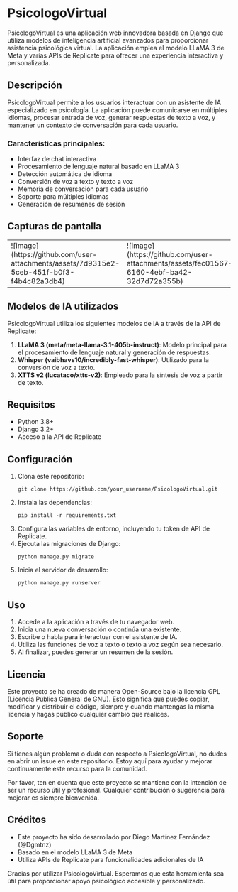 # PsicologoVirtual

PsicologoVirtual es una aplicación web innovadora basada en Django que utiliza modelos de inteligencia artificial avanzados para proporcionar asistencia psicológica virtual. La aplicación emplea el modelo LLaMA 3 de Meta y varias APIs de Replicate para ofrecer una experiencia interactiva y personalizada.

## Descripción

PsicologoVirtual permite a los usuarios interactuar con un asistente de IA especializado en psicología. La aplicación puede comunicarse en múltiples idiomas, procesar entrada de voz, generar respuestas de texto a voz, y mantener un contexto de conversación para cada usuario.

### Características principales:

- Interfaz de chat interactiva
- Procesamiento de lenguaje natural basado en LLaMA 3
- Detección automática de idioma
- Conversión de voz a texto y texto a voz
- Memoria de conversación para cada usuario
- Soporte para múltiples idiomas
- Generación de resúmenes de sesión

## Capturas de pantalla

<table>
  <tr>
    <td>![image](https://github.com/user-attachments/assets/7d9315e2-5ceb-451f-b0f3-f4b4c82a3db4)</td>
    <td>![image](https://github.com/user-attachments/assets/fec01567-6160-4ebf-ba42-32d7d72a355b)</td>
  </tr>
</table>


## Modelos de IA utilizados

PsicologoVirtual utiliza los siguientes modelos de IA a través de la API de Replicate:

1. **LLaMA 3 (meta/meta-llama-3.1-405b-instruct)**: Modelo principal para el procesamiento de lenguaje natural y generación de respuestas.
2. **Whisper (vaibhavs10/incredibly-fast-whisper)**: Utilizado para la conversión de voz a texto.
3. **XTTS v2 (lucataco/xtts-v2)**: Empleado para la síntesis de voz a partir de texto.

## Requisitos

- Python 3.8+
- Django 3.2+
- Acceso a la API de Replicate

## Configuración

1. Clona este repositorio:
   ```
   git clone https://github.com/your_username/PsicologoVirtual.git
   ```
2. Instala las dependencias:
   ```
   pip install -r requirements.txt
   ```
3. Configura las variables de entorno, incluyendo tu token de API de Replicate.
4. Ejecuta las migraciones de Django:
   ```
   python manage.py migrate
   ```
5. Inicia el servidor de desarrollo:
   ```
   python manage.py runserver
   ```

## Uso

1. Accede a la aplicación a través de tu navegador web.
2. Inicia una nueva conversación o continúa una existente.
3. Escribe o habla para interactuar con el asistente de IA.
4. Utiliza las funciones de voz a texto o texto a voz según sea necesario.
5. Al finalizar, puedes generar un resumen de la sesión.

## Licencia

Este proyecto se ha creado de manera Open-Source bajo la licencia GPL (Licencia Pública General de GNU). Esto significa que puedes copiar, modificar y distribuir el código, siempre y cuando mantengas la misma licencia y hagas público cualquier cambio que realices.

## Soporte

Si tienes algún problema o duda con respecto a PsicologoVirtual, no dudes en abrir un issue en este repositorio. Estoy aquí para ayudar y mejorar continuamente este recurso para la comunidad.

Por favor, ten en cuenta que este proyecto se mantiene con la intención de ser un recurso útil y profesional. Cualquier contribución o sugerencia para mejorar es siempre bienvenida.

## Créditos

- Este proyecto ha sido desarrollado por Diego Martínez Fernández (@Dgmtnz)
- Basado en el modelo LLaMA 3 de Meta
- Utiliza APIs de Replicate para funcionalidades adicionales de IA

Gracias por utilizar PsicologoVirtual. Esperamos que esta herramienta sea útil para proporcionar apoyo psicológico accesible y personalizado.
